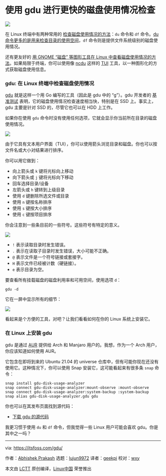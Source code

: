 [#]: subject: (Use gdu for a Faster Disk Usage Checking in Linux Terminal)
[#]: via: (https://itsfoss.com/gdu/)
[#]: author: (Abhishek Prakash https://itsfoss.com/author/abhishek/)
[#]: collector: (lujun9972)
[#]: translator: (geekpi)
[#]: reviewer: (wxy)
[#]: publisher: ( )
[#]: url: ( )

使用 gdu 进行更快的磁盘使用情况检查
======

![](https://img.linux.net.cn/data/attachment/album/202103/24/233818dkfvi4fviiysn8o9.jpg)

在 Linux 终端中有两种常用的 [检查磁盘使用情况的方法][1]：`du` 命令和 `df` 命令。[du 命令更多的是用来检查目录的使用空间][2]，`df` 命令则是提供文件系统级别的磁盘使用情况。

还有更友好的 [用 GNOME “磁盘” 等图形工具在 Linux 中查看磁盘使用情况的方法][3]。如果局限于终端，你可以使用像 [ncdu][5] 这样的 [TUI][4] 工具，以一种图形化的方式获取磁盘使用信息。

### gdu: 在 Linux 终端中检查磁盘使用情况

[gdu][6] 就是这样一个用 Go 编写的工具（因此是 gdu 中的 “g”）。gdu 开发者的 [基准测试][7] 表明，它的磁盘使用情况检查速度相当快，特别是在 SSD 上。事实上，gdu 主要是针对 SSD 的，尽管它也可以在 HDD 上工作。

如果你在使用 `gdu` 命令时没有使用任何选项，它就会显示你当前所在目录的磁盘使用情况。

![][8]

由于它具有文本用户界面（TUI），你可以使用箭头浏览目录和磁盘。你也可以按文件名或大小对结果进行排序。

你可以用它做到：

  * 向上箭头或 `k` 键将光标向上移动
  * 向下箭头或 `j` 键将光标向下移动
  * 回车选择目录/设备
  * 左箭头或 `h` 键转到上级目录
  * 使用 `d` 键删除所选文件或目录
  * 使用 `n` 键按名称排序
  * 使用 `s` 键按大小排序
  * 使用 `c` 键按项目排序

你会注意到一些条目前的一些符号。这些符号有特定的意义。

![][9]

  * `!` 表示读取目录时发生错误。
  * `.` 表示在读取子目录时发生错误，大小可能不正确。
  * `@` 表示文件是一个符号链接或套接字。
  * `H` 表示文件已经被计数（硬链接）。
  * `e` 表示目录为空。

要查看所有挂载磁盘的磁盘利用率和可用空间，使用选项 `d`：

```
gdu -d
```

它在一屏中显示所有的细节：

![][10]

看起来是个方便的工具，对吧？让我们看看如何在你的 Linux 系统上安装它。

### 在 Linux 上安装 gdu

gdu 是通过 [AUR][11] 提供给 Arch 和 Manjaro 用户的。我想，作为一个 Arch 用户，你应该知道如何使用 AUR。

它包含在即将到来的 Ubuntu 21.04 的 universe 仓库中，但有可能你现在还没有使用它。这种情况下，你可以使用 Snap 安装它，这可能看起来有很多条 `snap` 命令：

```
snap install gdu-disk-usage-analyzer
snap connect gdu-disk-usage-analyzer:mount-observe :mount-observe
snap connect gdu-disk-usage-analyzer:system-backup :system-backup
snap alias gdu-disk-usage-analyzer.gdu gdu
```

你也可以在其发布页面找到源代码：

- [下载 gdu 的源代码][12]

我更习惯于使用 `du` 和 `df` 命令，但我觉得一些 Linux 用户可能会喜欢 gdu。你是其中之一吗？

--------------------------------------------------------------------------------

via: https://itsfoss.com/gdu/

作者：[Abhishek Prakash][a]
选题：[lujun9972][b]
译者：[geekpi](https://github.com/geekpi)
校对：[wxy](https://github.com/wxy)

本文由 [LCTT](https://github.com/LCTT/TranslateProject) 原创编译，[Linux中国](https://linux.cn/) 荣誉推出

[a]: https://itsfoss.com/author/abhishek/
[b]: https://github.com/lujun9972
[1]: https://linuxhandbook.com/df-command/
[2]: https://linuxhandbook.com/find-directory-size-du-command/
[3]: https://itsfoss.com/check-free-disk-space-linux/
[4]: https://itsfoss.com/gui-cli-tui/
[5]: https://dev.yorhel.nl/ncdu
[6]: https://github.com/dundee/gdu
[7]: https://github.com/dundee/gdu#benchmarks
[8]: https://i0.wp.com/itsfoss.com/wp-content/uploads/2021/03/gdu-disk-utilization.png?resize=800%2C471&ssl=1
[9]: https://i2.wp.com/itsfoss.com/wp-content/uploads/2021/03/gdu-entry-symbols.png?resize=800%2C302&ssl=1
[10]: https://i1.wp.com/itsfoss.com/wp-content/uploads/2021/03/gdu-disk-utilization-for-all-drives.png?resize=800%2C471&ssl=1
[11]: https://itsfoss.com/aur-arch-linux/
[12]: https://github.com/dundee/gdu/releases
